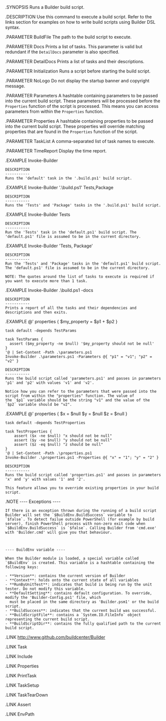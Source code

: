 .SYNOPSIS
    Runs a Builder build script.

.DESCRIPTION
    Use this command to execute a build script. Refer to the links section for examples on how to write build scripts using Builder DSL syntax.

.PARAMETER BuildFile
    The path to the build script to execute.

.PARAMETER Docs
    Prints a list of tasks. This parameter is valid but redundant if the `DetailDocs` parameter is also specified.

.PARAMETER DetailDocs
    Prints a list of tasks and their descriptions.

.PARAMETER Initialization
    Runs a script before starting the build script.

.PARAMETER NoLogo
    Do not display the startup banner and copyright message.

.PARAMETER Parameters
    A hashtable containing parameters to be passed into the current build script. These parameters will be processed before the `Properties` function of the 
    script is processed. This means you can access parameters from within the `Properties` function.

.PARAMETER Properties
    A hashtable containing properties to be passed into the current build script. These properties will override matching properties that are found in the 
    `Properties` function of the script.

.PARAMETER TaskList
    A comma-separated list of task names to execute.

.PARAMETER TimeReport
    Display the time report.

.EXAMPLE
    Invoke-Builder

    DESCRIPTION
    -----------
    Runs the 'default' task in the '.build.ps1' build script.



.EXAMPLE
    Invoke-Builder '.\build.ps1' Tests,Package

    DESCRIPTION
    -----------
    Runs the 'Tests' and 'Package' tasks in the '.build.ps1' build script.



.EXAMPLE
    Invoke-Builder Tests

    DESCRIPTION
    -----------
    Run the 'Tests' task in the 'default.ps1' build script. The 'default.ps1' file is assumed to be in the current directory.



.EXAMPLE
    Invoke-Builder 'Tests, Package'

    DESCRIPTION
    -----------
    Run the 'Tests' and 'Package' tasks in the 'default.ps1' build script. The 'default.ps1' file is assumed to be in the current directory.

    NOTE: The quotes around the list of tasks to execute is required if you want to execute more than 1 task.



.EXAMPLE
    Invoke-Builder .\build.ps1 -docs

    DESCRIPTION
    -----------
    Prints a report of all the tasks and their dependencies and descriptions and then exits.



.EXAMPLE
    @'
    properties {
      $my_property = $p1 + $p2
    }

    task default -depends TestParams

    task TestParams {
      assert ($my_property -ne $null) '$my_property should not be null'
    }
    '@ | Set-Content -Path .\parameters.ps1
    Invoke-Builder .\parameters.ps1 -Parameters @{ "p1" = "v1"; "p2" = "v2" }

    DESCRIPTION
    -----------
    Runs the build script called 'parameters.ps1' and passes in parameters 'p1' and 'p2' with values 'v1' and 'v2'.

    Notice how you can refer to the parameters that were passed into the script from within the "properties" function. The value of 
    the `$p1` variable should be the string "v1" and the value of the `$p2` variable should be "v2".



.EXAMPLE
    @'
    properties {
        $x = $null
        $y = $null
        $z = $null
    }

    task default -depends TestProperties

    task TestProperties {
        assert ($x -ne $null) "x should not be null"
        assert ($y -ne $null) "y should not be null"
        assert ($z -eq $null) "z should be null"
    }
    '@ | Set-Content -Path .\properties.ps1
    Invoke-Builder .\properties.ps1 -Properties @{ "x" = "1"; "y" = "2" }

    DESCRIPTION
    -----------
    Runs the build script called 'properties.ps1' and passes in parameters 'x' and 'y' with values '1' and '2'.

    This feature allows you to override existing properties in your build script.



.NOTE
    ---- Exceptions ----

    If there is an exception thrown during the running of a build script Builder will set the `$BuildEnv.BuildSuccess` variable to 
    `$false`. To detect failue outside PowerShell (for example by build server), finish PowerShell process with non-zero exit code when 
    `$BuildEnv.BuildSuccess` is `$false`. Calling Builder from 'cmd.exe' with 'Builder.cmd' will give you that behaviour.



    ---- BuildEnv variable ----

    When the Builder module is loaded, a special variable called `$BuildEnv` is created. This variable is a hashtable containing the 
    following keys:

    - **Version**: contains the current version of Builder
    - **Context**: holds onto the current state of all variables
    - **RunByUnitTest**: indicates that build is being run by the unit tester. Do not modify this variable.
    - **DefaultSetting**: contains default configuration. To override, modify the 'Builder-Config.ps1' file, which 
      must be placed in the same directory as 'Builder.psm1' or the build script.
    - **BuildSuccess**: indicates that the current build was successful.
    - **BuildScriptFile**: contains a `System.IO.FileInfo` object representing the current build script.
    - **BuildScriptDir**: contains the fully qualified path to the current build script.

.LINK
    http://www.github.com/buildcenter/Builder

.LINK
    Task

.LINK
    Include

.LINK
    Properties

.LINK
    PrintTask

.LINK
    TaskSetup

.LINK
    TaskTearDown

.LINK
    Assert

.LINK
    EnvPath
